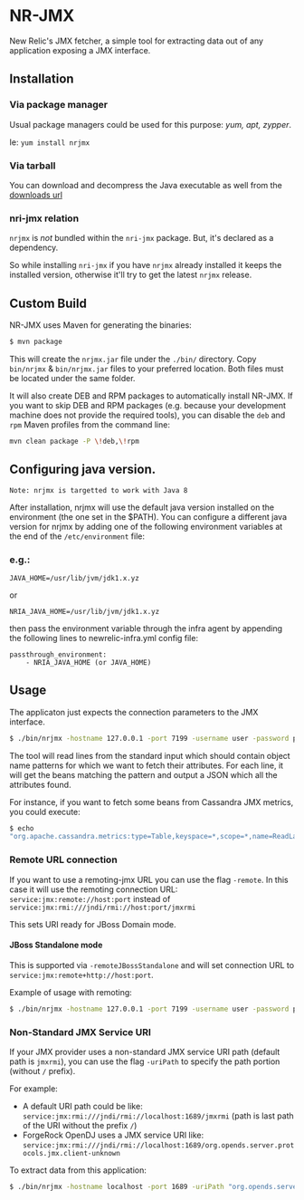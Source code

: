 # NR-JMX
New Relic's JMX fetcher, a simple tool for extracting data out of any application exposing a JMX interface.

## Installation

### Via package manager

Usual package managers could be used for this purpose: *yum, apt, zypper*.

Ie: `yum install nrjmx`

### Via tarball

You can download and decompress the Java executable as well from the [downloads url](http://download.newrelic.com/infrastructure_agent/binaries/linux/noarch/)

### nri-jmx relation

`nrjmx` is *not* bundled within the `nri-jmx` package. But, it's declared as a dependency. 

So while installing `nri-jmx` if you have `nrjmx` already installed it keeps the installed version, otherwise it'll try to get the latest `nrjmx` release.


## Custom Build
NR-JMX uses Maven for generating the binaries:

```bash
$ mvn package
```

This will create the `nrjmx.jar` file under the `./bin/` directory. Copy
`bin/nrjmx` & `bin/nrjmx.jar` files to your preferred location. Both files must
be located under the same folder.

It will also create DEB and RPM packages to automatically install NR-JMX. If you
want to skip DEB and RPM packages (e.g. because your development machine does not
provide the required tools), you can disable the `deb` and `rpm` Maven profiles from
the command line:

```bash
mvn clean package -P \!deb,\!rpm
```

## Configuring java version.

`Note: nrjmx is targetted to work with Java 8`

After installation, nrjmx will use the default java version installed on the environment (the one set in the $PATH).
You can configure a different java version for nrjmx by adding one of the following environment variables at the end of the `/etc/environment` file:

### e.g.:
`JAVA_HOME=/usr/lib/jvm/jdk1.x.yz`

or

`NRIA_JAVA_HOME=/usr/lib/jvm/jdk1.x.yz`

then pass the environment variable through the infra agent by appending the following lines to newrelic-infra.yml config file:
```
passthrough_environment:
    - NRIA_JAVA_HOME (or JAVA_HOME)
```

## Usage
The applicaton just expects the connection parameters to the JMX interface.

```bash
$ ./bin/nrjmx -hostname 127.0.0.1 -port 7199 -username user -password pwd
```

The tool will read lines from the standard input which should contain object
name patterns for which we want to fetch their attributes. For each line, it
will get the beans matching the pattern and output a JSON which all the
attributes found.

For instance, if you want to fetch some beans from Cassandra JMX metrics, you
could execute:

```bash
$ echo
"org.apache.cassandra.metrics:type=Table,keyspace=*,scope=*,name=ReadLatency" | java -jar target/nrjmx-0.0.1-SNAPSHOT-jar-with-dependencies.jar -hostname 127.0.0.1 -port 7199 -username user -password pwd
```

### Remote URL connection

If you want to use a remoting-jmx URL you can use the flag `-remote`. In this case it will use the remoting connection URL: `service:jmx:remote://host:port` instead of `service:jmx:rmi:///jndi/rmi://host:port/jmxrmi`

This sets URI ready for JBoss Domain mode.

#### JBoss Standalone mode

This is supported via `-remoteJBossStandalone` and will set connection URL to `service:jmx:remote+http://host:port`.

Example of usage with remoting:
```bash
$ ./bin/nrjmx -hostname 127.0.0.1 -port 7199 -username user -password pwd -remote
```

### Non-Standard JMX Service URI 

If your JMX provider uses a non-standard JMX service URI path (default path is `jmxrmi`), you can use the flag `-uriPath` to specify the path portion (without `/` prefix).

For example:

- A default URI path could be like: `service:jmx:rmi:///jndi/rmi://localhost:1689/jmxrmi` (path is last path of the URI without the prefix `/`)
- ForgeRock OpenDJ uses a JMX service URI like: `service:jmx:rmi:///jndi/rmi://localhost:1689/org.opends.server.protocols.jmx.client-unknown`

To extract data from this application:
```bash
$ ./bin/nrjmx -hostname localhost -port 1689 -uriPath "org.opends.server.protocols.jmx.client-unknown" -username user -password pwd
```
